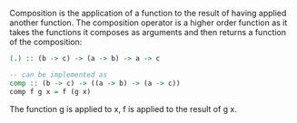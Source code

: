 Composition is the application of a function to the result of having applied another function. The composition operator is a higher order function as it takes the functions it composes as arguments and then returns a function of the composition:
```haskell
(.) :: (b -> c) -> (a -> b) -> a -> c

-- can be implemented as
comp :: (b -> c) -> ((a -> b) -> (a -> c))
comp f g x = f (g x)
```
The function g is applied to x, f is applied to the result of g x.

